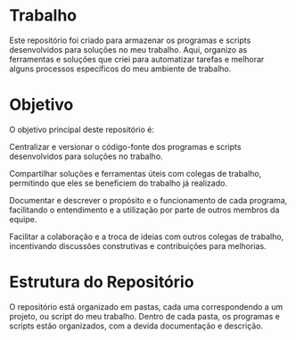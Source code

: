 #  Trabalho
Este repositório foi criado para armazenar os programas e scripts desenvolvidos para soluções no meu trabalho. 
Aqui, organizo as ferramentas e soluções que criei para automatizar tarefas e melhorar alguns processos específicos do meu ambiente de trabalho.

# Objetivo
O objetivo principal deste repositório é:

Centralizar e versionar o código-fonte dos programas e scripts desenvolvidos para soluções no trabalho.

Compartilhar soluções e ferramentas úteis com colegas de trabalho, permitindo que eles se beneficiem do trabalho já realizado.

Documentar e descrever o propósito e o funcionamento de cada programa, facilitando o entendimento e a utilização por parte de outros membros da equipe.

Facilitar a colaboração e a troca de ideias com outros colegas de trabalho, incentivando discussões construtivas e contribuições para melhorias.

# Estrutura do Repositório
O repositório está organizado em pastas, cada uma correspondendo a um projeto, ou script do meu trabalho. Dentro de cada pasta, os programas e scripts estão organizados, com a devida documentação e descrição.
